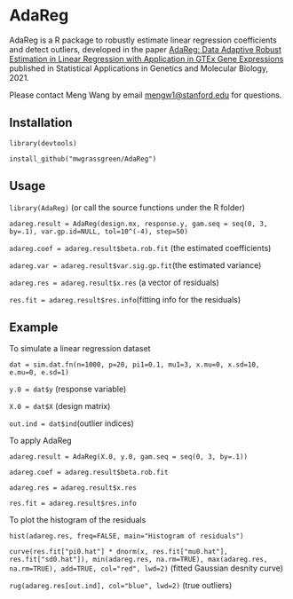 # AdaReg
AdaReg is a R package to robustly estimate linear regression coefficients and detect outliers, developed in the paper [AdaReg: Data Adaptive Robust Estimation in Linear Regression with Application in GTEx Gene Expressions](https://pubmed.ncbi.nlm.nih.gov/34252998/) published in Statistical Applications in Genetics and Molecular Biology, 2021. 

Please contact Meng Wang by email <mengw1@stanford.edu> for questions. 

## Installation
`library(devtools)`

`install_github("mwgrassgreen/AdaReg")`

## Usage
`library(AdaReg)` (or call the source functions under the R folder)

`adareg.result = AdaReg(design.mx, response.y, gam.seq = seq(0, 3, by=.1), var.gp.id=NULL, tol=10^(-4), step=50)`

`adareg.coef = adareg.result$beta.rob.fit` (the estimated coefficients)

`adareg.var = adareg.result$var.sig.gp.fit`(the estimated variance)

`adareg.res = adareg.result$x.res` (a vector of residuals)

`res.fit = adareg.result$res.info`(fitting info for the residuals)
   
## Example
To simulate a linear regression dataset 

`dat = sim.dat.fn(n=1000, p=20, pi1=0.1, mu1=3, x.mu=0, x.sd=10, e.mu=0, e.sd=1)`

`y.0 = dat$y` (response variable)

`X.0 = dat$X` (design matrix)

`out.ind = dat$ind`(outlier indices)
 
 To apply AdaReg
 
`adareg.result = AdaReg(X.0, y.0, gam.seq = seq(0, 3, by=.1))`

`adareg.coef = adareg.result$beta.rob.fit`

`adareg.res = adareg.result$x.res`

`res.fit = adareg.result$res.info`

To plot the histogram of the residuals

`hist(adareg.res, freq=FALSE, main="Histogram of residuals")`

`curve(res.fit["pi0.hat"] * dnorm(x, res.fit["mu0.hat"], res.fit["sd0.hat"]), min(adareg.res, na.rm=TRUE), max(adareg.res, na.rm=TRUE), add=TRUE, col="red", lwd=2)` (fitted Gaussian desnity curve)

`rug(adareg.res[out.ind], col="blue", lwd=2)` (true outliers)
